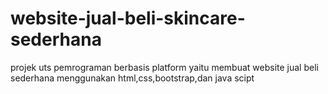 # website-jual-beli-skincare-sederhana
projek uts pemrograman berbasis platform yaitu membuat website jual beli sederhana menggunakan html,css,bootstrap,dan java scipt
